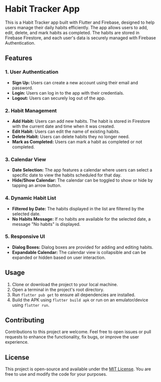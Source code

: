 # Habit Tracker App

This is a Habit Tracker app built with Flutter and Firebase, designed to help users manage their daily habits efficiently. The app allows users to add, edit, delete, and mark habits as completed. The habits are stored in Firebase Firestore, and each user's data is securely managed with Firebase Authentication.

## Features

### 1. User Authentication
- **Sign Up:** Users can create a new account using their email and password.
- **Login:** Users can log in to the app with their credentials.
- **Logout:** Users can securely log out of the app.

### 2. Habit Management
- **Add Habit:** Users can add new habits. The habit is stored in Firestore with the current date and time when it was created.
- **Edit Habit:** Users can edit the name of existing habits.
- **Delete Habit:** Users can delete habits they no longer need.
- **Mark as Completed:** Users can mark a habit as completed or not completed.

### 3. Calendar View
- **Date Selection:** The app features a calendar where users can select a specific date to view the habits scheduled for that day.
- **Hide/Show Calendar:** The calendar can be toggled to show or hide by tapping an arrow button.

### 4. Dynamic Habit List
- **Filtered by Date:** The habits displayed in the list are filtered by the selected date.
- **No Habits Message:** If no habits are available for the selected date, a message "No habits" is displayed.

### 5. Responsive UI
- **Dialog Boxes:** Dialog boxes are provided for adding and editing habits.
- **Expandable Calendar:** The calendar view is collapsible and can be expanded or hidden based on user interaction.

## Usage

1. Clone or download the project to your local machine.
2. Open a terminal in the project's root directory.
3. Run `flutter pub get` to ensure all dependencies are installed.
4. Build the APK using `flutter build apk` or run on an emulator/device using `flutter run`.

## Contributing

Contributions to this project are welcome. Feel free to open issues or pull requests to enhance the functionality, fix bugs, or improve the user experience.

## License

This project is open-source and available under the [MIT License](LICENSE). You are free to use and modify the code for your purposes.